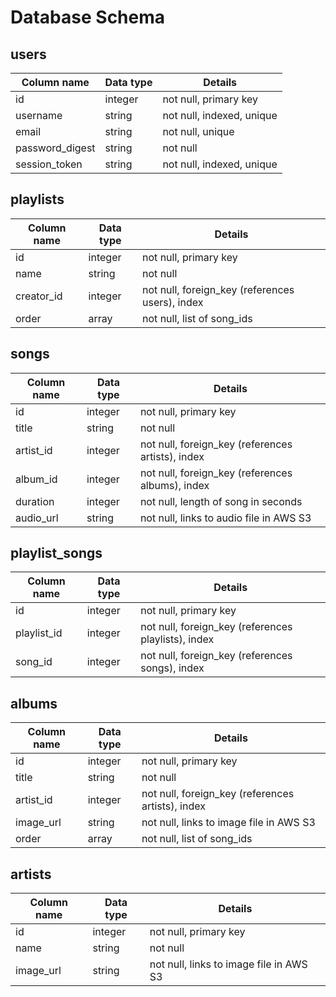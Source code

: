 # Database Schema

## users
| Column name     | Data type | Details                   |
|-----------------|-----------|---------------------------|
| id              | integer   | not null, primary key     |
| username        | string    | not null, indexed, unique |
| email           | string    | not null, unique          |
| password_digest | string    | not null                  |
| session_token   | string    | not null, indexed, unique |

## playlists
| Column name | Data type | Details                                         |
|-------------|-----------|-------------------------------------------------|
| id          | integer   | not null, primary key                           |
| name        | string    | not null                                        |
| creator_id  | integer   | not null, foreign_key (references users), index |
| order       | array     | not null, list of song_ids                      |

## songs
| Column name | Data type | Details                                           |
|-------------|-----------|---------------------------------------------------|
| id          | integer   | not null, primary key                             |
| title       | string    | not null                                          |
| artist_id   | integer   | not null, foreign_key (references artists), index |
| album_id    | integer   | not null, foreign_key (references albums), index  |
| duration    | integer   | not null, length of song in seconds               |
| audio_url   | string    | not null, links to audio file in AWS S3           |

## playlist_songs
| Column name | Data type | Details                                             |
|-------------|-----------|-----------------------------------------------------|
| id          | integer   | not null, primary key                               |
| playlist_id | integer   | not null, foreign_key (references playlists), index |
| song_id     | integer   | not null, foreign_key (references songs), index     |

## albums
| Column name | Data type | Details                                           |
|-------------|-----------|---------------------------------------------------|
| id          | integer   | not null, primary key                             |
| title       | string    | not null                                          |
| artist_id   | integer   | not null, foreign_key (references artists), index |
| image_url   | string    | not null, links to image file in AWS S3           |
| order       | array     | not null, list of song_ids                        |

## artists
| Column name | Data type | Details                                 |
|-------------|-----------|-----------------------------------------|
| id          | integer   | not null, primary key                   |
| name        | string    | not null                                |
| image_url   | string    | not null, links to image file in AWS S3 |
